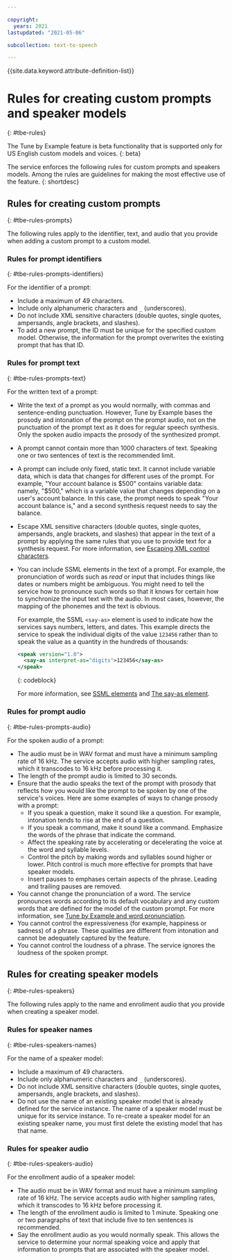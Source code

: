 ```yaml
---

copyright:
  years: 2021
lastupdated: "2021-05-06"

subcollection: text-to-speech

---
```


{{site.data.keyword.attribute-definition-list}}

# Rules for creating custom prompts and speaker models
{: #tbe-rules}

The Tune by Example feature is beta functionality that is supported only for US English custom models and voices.
{: beta}

The service enforces the following rules for custom prompts and speakers models. Among the rules are guidelines for making the most effective use of the feature.
{: shortdesc}

## Rules for creating custom prompts
{: #tbe-rules-prompts}

The following rules apply to the identifier, text, and audio that you provide when adding a custom prompt to a custom model.

### Rules for prompt identifiers
{: #tbe-rules-prompts-identifiers}

For the identifier of a prompt:

-   Include a maximum of 49 characters.
-   Include only alphanumeric characters and `_` (underscores).
-   Do not include XML sensitive characters (double quotes, single quotes, ampersands, angle brackets, and slashes).
-   To add a new prompt, the ID must be unique for the specified custom model. Otherwise, the information for the prompt overwrites the existing prompt that has that ID.

### Rules for prompt text
{: #tbe-rules-prompts-text}

For the written text of a prompt:

-   Write the text of a prompt as you would normally, with commas and sentence-ending punctuation. However, Tune by Example bases the prosody and intonation of the prompt on the prompt audio, not on the punctuation of the prompt text as it does for regular speech synthesis. Only the spoken audio impacts the prosody of the synthesized prompt.
-   A prompt cannot contain more than 1000 characters of text. Speaking one or two sentences of text is the recommended limit.
-   A prompt can include only fixed, static text. It cannot include variable data, which is data that changes for different uses of the prompt. For example, "Your account balance is $500" contains variable data: namely, "$500," which is a variable value that changes depending on a user's account balance. In this case, the prompt needs to speak "Your account balance is," and a second synthesis request needs to say the balance.
-   Escape XML sensitive characters (double quotes, single quotes, ampersands, angle brackets, and slashes) that appear in the text of a prompt by applying the same rules that you use to provide text for a synthesis request. For more information, see [Escaping XML control characters](/docs/text-to-speech?topic=text-to-speech-usingHTTP#escape).
-   You can include SSML elements in the text of a prompt. For example, the pronunciation of words such as *read* or input that includes things like dates or numbers might be ambiguous. You might need to tell the service how to pronounce such words so that it knows for certain how to synchronize the input text with the audio. In most cases, however, the mapping of the phonemes and the text is obvious.

    For example, the SSML `<say-as>` element is used to indicate how the services says numbers, letters, and dates. This example directs the service to speak the individual digits of the value `123456` rather than to speak the value as a quantity in the hundreds of thousands:

    ```xml
    <speak version="1.0">
      <say-as interpret-as="digits">123456</say-as>
    </speak>
    ```
    {: codeblock}

    For more information, see [SSML elements](/docs/text-to-speech?topic=text-to-speech-elements) and [The say-as element](/docs/text-to-speech?topic=text-to-speech-elements#say-as_element).

### Rules for prompt audio
{: #tbe-rules-prompts-audio}

For the spoken audio of a prompt:

-   The audio must be in WAV format and must have a minimum sampling rate of 16 kHz. The service accepts audio with higher sampling rates, which it transcodes to 16 kHz before processing it.
-   The length of the prompt audio is limited to 30 seconds.
-   Ensure that the audio speaks the text of the prompt with prosody that reflects how you would like the prompt to be spoken by one of the service's voices. Here are some examples of ways to change prosody with a prompt:
    -   If you speak a question, make it sound like a question. For example, intonation tends to rise at the end of a question.
    -   If you speak a command, make it sound like a command. Emphasize the words of the phrase that indicate the command.
    -   Affect the speaking rate by accelerating or decelerating the voice at the word and syllable levels.
    -   Control the pitch by making words and syllables sound higher or lower. Pitch control is much more effective for prompts that have speaker models.
    -   Insert pauses to emphases certain aspects of the phrase. Leading and trailing pauses are removed.
-   You cannot change the pronunciation of a word. The service pronounces words according to its default vocabulary and any custom words that are defined for the model of the custom prompt. For more information, see [Tune by Example and word pronunciation](/docs/text-to-speech?topic=text-to-speech-tbe-intro#tbe-intro-how-pronunciation).
-   You cannot control the expressiveness (for example, happiness or sadness) of a phrase. These qualities are different from intonation and cannot be adequately captured by the feature.
-   You cannot control the loudness of a phrase. The service ignores the loudness of the spoken prompt.

## Rules for creating speaker models
{: #tbe-rules-speakers}

The following rules apply to the name and enrollment audio that you provide when creating a speaker model.

### Rules for speaker names
{: #tbe-rules-speakers-names}

For the name of a speaker model:

-   Include a maximum of 49 characters.
-   Include only alphanumeric characters and `_` (underscores).
-   Do not include XML sensitive characters (double quotes, single quotes, ampersands, angle brackets, and slashes).
-   Do not use the name of an existing speaker model that is already defined for the service instance. The name of a speaker model must be unique for its service instance. To re-create a speaker model for an existing speaker name, you must first delete the existing model that has that name.

### Rules for speaker audio
{: #tbe-rules-speakers-audio}

For the enrollment audio of a speaker model:

-   The audio must be in WAV format and must have a minimum sampling rate of 16 kHz. The service accepts audio with higher sampling rates, which it transcodes to 16 kHz before processing it.
-   The length of the enrollment audio is limited to 1 minute. Speaking one or two paragraphs of text that include five to ten sentences is recommended.
-   Say the enrollment audio as you would normally speak. This allows the service to determine your normal speaking voice and apply that information to prompts that are associated with the speaker model.
